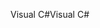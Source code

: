 <span data-ttu-id="04316-101">Visual C#</span><span class="sxs-lookup"><span data-stu-id="04316-101">Visual C#</span></span>